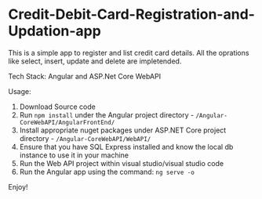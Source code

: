 # Credit-Debit-Card-Registration-and-Updation-app

This is a simple app to register and list credit card details. 
All the oprations like select, insert, update and delete are impletended.

Tech Stack: Angular and ASP.Net Core WebAPI

Usage:

1. Download Source code
2. Run `npm install` under the Angular project directory - `/Angular-CoreWebAPI/AngularFrontEnd/`
3. Install appropriate nuget packages under ASP.NET Core project directory - `/Angular-CoreWebAPI/WebAPI/`
4. Ensure that you have SQL Express installed and know the local db instance to use it in your machine
4. Run the Web API project within visual studio/visual studio code
5. Run the Angular app using the command: `ng serve -o`

Enjoy!
